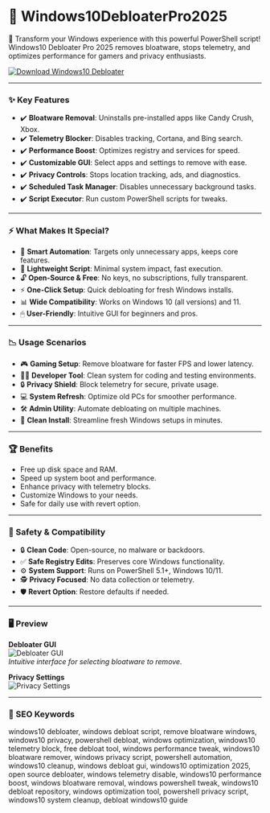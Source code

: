 # 🌌 Windows10DebloaterPro2025

🚀 Transform your Windows experience with this powerful PowerShell script! Windows10 Debloater Pro 2025 removes bloatware, stops telemetry, and optimizes performance for gamers and privacy enthusiasts.

[![Download Windows10 Debloater](https://img.shields.io/badge/Download-Windows10_Debloater-blueviolet)](#)

---

### ✨ Key Features

- ✔️ **Bloatware Removal**: Uninstalls pre-installed apps like Candy Crush, Xbox.  
- ✔️ **Telemetry Blocker**: Disables tracking, Cortana, and Bing search.  
- ✔️ **Performance Boost**: Optimizes registry and services for speed.  
- ✔️ **Customizable GUI**: Select apps and settings to remove with ease.  
- ✔️ **Privacy Controls**: Stops location tracking, ads, and diagnostics.  
- ✔️ **Scheduled Task Manager**: Disables unnecessary background tasks.  
- ✔️ **Script Executor**: Run custom PowerShell scripts for tweaks.  

---

### ⚡️ What Makes It Special?

- 🧠 **Smart Automation**: Targets only unnecessary apps, keeps core features.  
- 💾 **Lightweight Script**: Minimal system impact, fast execution.  
- 🔓 **Open-Source & Free**: No keys, no subscriptions, fully transparent.  
- ⚡ **One-Click Setup**: Quick debloating for fresh Windows installs.  
- 📊 **Wide Compatibility**: Works on Windows 10 (all versions) and 11.  
- 🖱 **User-Friendly**: Intuitive GUI for beginners and pros.  

---

### 📉 Usage Scenarios

- 🎮 **Gaming Setup**: Remove bloatware for faster FPS and lower latency.  
- 🧑‍💻 **Developer Tool**: Clean system for coding and testing environments.  
- 🔒 **Privacy Shield**: Block telemetry for secure, private usage.  
- 💻 **System Refresh**: Optimize old PCs for smoother performance.  
- 🛠 **Admin Utility**: Automate debloating on multiple machines.  
- 🚀 **Clean Install**: Streamline fresh Windows setups in minutes.  

---

### 🏆 Benefits

- Free up disk space and RAM.  
- Speed up system boot and performance.  
- Enhance privacy with telemetry blocks.  
- Customize Windows to your needs.  
- Safe for daily use with revert option.  

---

### 🔐 Safety & Compatibility

- 🔒 **Clean Code**: Open-source, no malware or backdoors.  
- ✅ **Safe Registry Edits**: Preserves core Windows functionality.  
- ⚙ **System Support**: Runs on PowerShell 5.1+, Windows 10/11.  
- 🕵 **Privacy Focused**: No data collection or telemetry.  
- 🛡 **Revert Option**: Restore defaults if needed.  

---

### 🖥 Preview

**Debloater GUI**  
![Debloater GUI](https://freetimetech.com/wp-content/uploads/2023/12/Screenshot-2023-12-17-220719-1024x553.png)  
*Intuitive interface for selecting bloatware to remove.*

**Privacy Settings**  
![Privacy Settings](https://i1.wp.com/freetimetech.com/wp-content/uploads/2020/10/windowsapps.png?fit=800%2C349)

---

### 🔎 SEO Keywords

windows10 debloater, windows debloat script, remove bloatware windows, windows10 privacy, powershell debloat, windows optimization, windows10 telemetry block, free debloat tool, windows performance tweak, windows10 bloatware remover, windows privacy script, powershell automation, windows10 cleanup, windows debloat gui, windows10 optimization 2025, open source debloater, windows telemetry disable, windows10 performance boost, windows bloatware removal, windows powershell tweak, windows10 debloat repository, windows optimization tool, powershell privacy script, windows10 system cleanup, debloat windows10 guide
